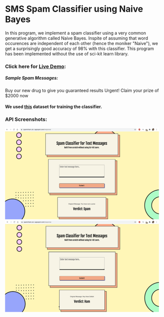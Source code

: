# SMS Spam Classifier using Naive Bayes

In this program, we implement a spam classifier using a very common generative algorithm called Naive Bayes. Inspite of assuming that word occurences are independent of each other (hence the moniker "Naive"), we get a surprisingly good accuracy of 98% with this classifier. This program has been implemented without the use of sci-kit learn library. 

### Click here for [Live Demo](https://spamclassifier.ketkiambekar.com/):

##### Sample Spam Messages:
Buy our new drug to give you guaranteed results
Urgent! Claim your prize of $2000 now

#### We used [this](https://www.kaggle.com/uciml/sms-spam-collection-dataset) dataset for training the classifier. 

### API Screenshots:

![Screenshot1](/images/screenshot1.png)
![Screenshot2](/images/screenshot2.png)




